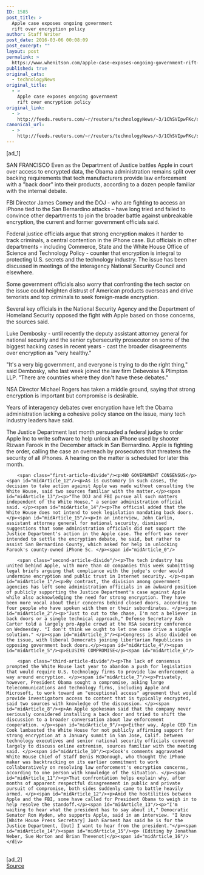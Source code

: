 ```yaml
---
ID: 1585
post_title: >
  Apple case exposes ongoing government
  rift over encryption policy
author: Staff Writer
post_date: 2016-03-06 00:08:09
post_excerpt: ""
layout: post
permalink: >
  https://www.whenitson.com/apple-case-exposes-ongoing-government-rift-over-encryption-policy/
published: true
original_cats:
  - technologyNews
original_title:
  - >
    Apple case exposes ongoing government
    rift over encryption policy
original_link:
  - >
    http://feeds.reuters.com/~r/reuters/technologyNews/~3/1ChSVIpwFKc/story01.htm
canonical_url:
  - >
    http://feeds.reuters.com/~r/reuters/technologyNews/~3/1ChSVIpwFKc/story01.htm
---
```

 [ad_1]
<br><div id="articleText">
<span id="midArticle_start"/>

<span id="midArticle_0"/><span class="focusParagraph" readability="7"><p><span class="articleLocation">SAN FRANCISCO</span> Even as the Department of Justice battles Apple in court over access to encrypted data, the Obama administration remains split over backing requirements that tech manufacturers provide law enforcement with a "back door" into their products, according to a dozen people familiar with the internal debate.</p></span><span id="midArticle_1"/><p>FBI Director James Comey and the DOJ - who are fighting to access an iPhone tied to the San Bernardino attacks – have long tried and failed to convince other departments to join the broader battle against unbreakable encryption, the current and former government officials said.</p><span id="midArticle_2"/><p>Federal justice officials argue that strong encryption makes it harder to track criminals, a central contention in the iPhone case. But officials in other departments - including Commerce, State and the White House Office of Science and Technology Policy - counter that encryption is integral to protecting U.S. secrets and the technology industry. The issue has been discussed in meetings of the interagency National Security Council and elsewhere.</p><span id="midArticle_3"/><p>Some government officials also worry that confronting the tech sector on the issue could heighten distrust of American products overseas and drive terrorists and top criminals to seek foreign-made encryption. </p><span id="midArticle_4"/><p>Several key officials in the National Security Agency and the Department of Homeland Security opposed the fight with Apple based on those concerns, the sources said.</p><span id="midArticle_5"/><p>Luke Dembosky - until recently the deputy assistant attorney general for national security and the senior cybersecurity prosecutor on some of the biggest hacking cases in recent years - cast the broader disagreements over encryption as "very healthy." </p><span id="midArticle_6"/><p>"It's a very big government, and everyone is trying to do the right thing," said Dembosky, who last week joined the law firm Debevoise &amp; Plimpton LLP. "There are countries where they don't have these debates." </p><span id="midArticle_7"/><p>NSA Director Michael Rogers has taken a middle ground, saying that strong encryption is important but compromise is desirable. </p><span id="midArticle_8"/><p>Years of interagency debates over encryption have left the Obama administration lacking a cohesive policy stance on the issue, many tech industry leaders have said. </p><span id="midArticle_9"/><p>The Justice Department last month persuaded a federal judge to order Apple Inc to write software to help unlock an iPhone used by shooter Rizwan Farook in the December attack in San Bernardino. Apple is fighting the order, calling the case an overreach by prosecutors that threatens the security of all iPhones. A hearing on the matter is scheduled for later this month.</p><span id="midArticle_10"/><span id="midArticle_11"/>
        
        <span class="first-article-divide"/><p>NO GOVERNMENT CONSENSUS</p><span id="midArticle_12"/><p>As is customary in such cases, the decision to take action against Apple was made without consulting the White House, said two sources familiar with the matter.</p><span id="midArticle_13"/><p>"The DOJ and FBI pursue all such matters independent of the White House," a senior administration official said. </p><span id="midArticle_14"/><p>The official added that the White House does not intend to seek legislation mandating back doors.</p><span id="midArticle_15"/><p>In an interview, John Carlin, assistant attorney general for national security, dismissed suggestions that some administration officials did not support the Justice Department's action in the Apple case. The effort was never intended to settle the encryption debate, he said, but rather to assist San Bernardino County, which asked for help in unlocking Farook's county-owned iPhone 5c. </p><span id="midArticle_0"/>
        
        <span class="second-article-divide"/><p>The tech industry has united behind Apple, with more than 40 companies this week submitting legal briefs arguing that compliance with the judge's order would undermine encryption and public trust in Internet security. </p><span id="midArticle_1"/><p>By contrast, the division among government agencies has left some administration officials in an awkward position of publicly supporting the Justice Department's case against Apple while also acknowledging the need for strong encryption. They have been more vocal about their concerns behind closed doors, according to four people who have spoken with them or their subordinates. </p><span id="midArticle_2"/><p>"Just to cut to the chase, I'm not a believer in back doors or a single technical approach," Defense Secretary Ash Carter told a largely pro-Apple crowd at the RSA security conference on Wednesday. "I don't think we ought to let one case drive a single solution." </p><span id="midArticle_3"/><p>Congress is also divided on the issue, with liberal Democrats joining libertarian Republicans in opposing government back doors.</p><span id="midArticle_4"/><span id="midArticle_5"/><p>ELUSIVE COMPROMISE</p><span id="midArticle_6"/>
        
        <span class="third-article-divide"/><p>The lack of consensus prompted the White House last year to abandon a push for legislation that would require U.S. technology firms to provide law enforcement a way around encryption. </p><span id="midArticle_7"/><p>Privately, however, President Obama sought a compromise, asking large telecommunications and technology firms, including Apple and Microsoft, to work toward an "exceptional access" agreement that would provide investigators access to content that is typically encrypted, said two sources with knowledge of the discussion. </p><span id="midArticle_8"/><p>An Apple spokesman said that the company never seriously considered installing a back door and tried to shift the discussion to a broader conversation about law enforcement cooperation. </p><span id="midArticle_9"/><p>Either way, Apple CEO Tim Cook lambasted the White House for not publicly affirming support for strong encryption at a January summit in San Jose, Calif. between technology executives and senior national security officials convened largely to discuss online extremism, sources familiar with the meeting said. </p><span id="midArticle_10"/><p>Cook's comments aggravated White House Chief of Staff Denis McDonough, who thought the iPhone maker was backtracking on its earlier commitment to work collaboratively on resolving law enforcement's encryption concerns, according to one person with knowledge of the situation. </p><span id="midArticle_11"/><p>That confrontation helps explain why, after months of apparent respectful disagreement in public and private pursuit of compromise, both sides suddenly came to battle heavily armed. </p><span id="midArticle_12"/><p>Amid the hostilities between Apple and the FBI, some have called for President Obama to weigh in to help resolve the standoff.</p><span id="midArticle_13"/><p>"I'm waiting to hear what the president has to say about it," Democratic Senator Ron Wyden, who supports Apple, said in an interview. "I know [White House Press Secretary] Josh Earnest has said he is for the Justice Department, [but] I want to hear from the president."</p><span id="midArticle_14"/><span id="midArticle_15"/><p> (Editing by Jonathan Weber, Sue Horton and Brian Thevenot)</p><span id="midArticle_16"/></div>
<br>[ad_2]
<br><a href="http://feeds.reuters.com/~r/reuters/technologyNews/~3/1ChSVIpwFKc/story01.htm">Source </a>